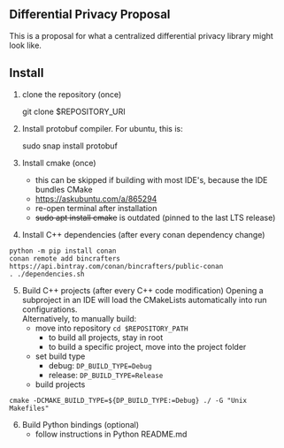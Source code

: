 ## Differential Privacy Proposal

This is a proposal for what a centralized differential privacy library might look like.

## Install
1. clone the repository (once)


    git clone $REPOSITORY_URI

2. Install protobuf compiler. For ubuntu, this is:


    sudo snap install protobuf

3. Install cmake (once)  
    - this can be skipped if building with most IDE's, because the IDE bundles CMake  
    - https://askubuntu.com/a/865294  
    - re-open terminal after installation  
    - ~~sudo apt install cmake~~ is outdated (pinned to the last LTS release)

4. Install C++ dependencies (after every conan dependency change)
```
python -m pip install conan  
conan remote add bincrafters https://api.bintray.com/conan/bincrafters/public-conan
. ./dependencies.sh
```

5. Build C++ projects (after every C++ code modification)
    Opening a subproject in an IDE will load the CMakeLists automatically into run configurations.  
    Alternatively, to manually build:  
    - move into repository `cd $REPOSITORY_PATH`
        * to build all projects, stay in root
        * to build a specific project, move into the project folder
    - set build type
        * debug: `DP_BUILD_TYPE=Debug`
        * release: `DP_BUILD_TYPE=Release`
    - build projects

```
cmake -DCMAKE_BUILD_TYPE=${DP_BUILD_TYPE:=Debug} ./ -G "Unix Makefiles"
```

6. Build Python bindings (optional)
    - follow instructions in Python README.md